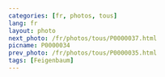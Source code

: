 ```yaml
---
categories: [fr, photos, tous]
lang: fr
layout: photo
next_photo: /fr/photos/tous/P0000037.html
picname: P0000034
prev_photo: /fr/photos/tous/P0000035.html
tags: [Feigenbaum]
---
```

